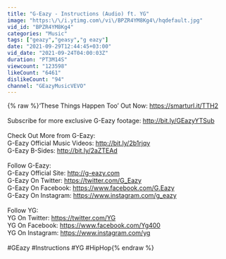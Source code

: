 ```yaml
---
title: "G-Eazy - Instructions (Audio) ft. YG"
image: "https:\/\/i.ytimg.com\/vi\/BPZR4YM8Kg4\/hqdefault.jpg"
vid_id: "BPZR4YM8Kg4"
categories: "Music"
tags: ["geazy","geasy","g eazy"]
date: "2021-09-29T12:44:45+03:00"
vid_date: "2021-09-24T04:00:03Z"
duration: "PT3M14S"
viewcount: "123598"
likeCount: "6461"
dislikeCount: "94"
channel: "GEazyMusicVEVO"
---
```

{% raw %}‘These Things Happen Too’ Out Now: <a rel="nofollow" target="blank" href="https://smarturl.it/TTH2">https://smarturl.it/TTH2</a><br /><br />Subscribe for more exclusive G-Eazy footage: <a rel="nofollow" target="blank" href="http://bit.ly/GEazyYTSub">http://bit.ly/GEazyYTSub</a> <br /><br />Check Out More from G-Eazy: <br />G-Eazy Official Music Videos: <a rel="nofollow" target="blank" href="http://bit.ly/2b1rjqy">http://bit.ly/2b1rjqy</a> <br />G-Eazy B-Sides: <a rel="nofollow" target="blank" href="http://bit.ly/2aZTEAd">http://bit.ly/2aZTEAd</a> <br /><br />Follow G-Eazy: <br />G-Eazy Official Site: <a rel="nofollow" target="blank" href="http://g-eazy.com">http://g-eazy.com</a> <br />G-Eazy On Twitter: <a rel="nofollow" target="blank" href="https://twitter.com/G_Eazy">https://twitter.com/G_Eazy</a> <br />G-Eazy On Facebook: <a rel="nofollow" target="blank" href="https://www.facebook.com/G.Eazy">https://www.facebook.com/G.Eazy</a> <br />G-Eazy On Instagram: <a rel="nofollow" target="blank" href="https://www.instagram.com/g_eazy">https://www.instagram.com/g_eazy</a> <br /><br />Follow YG:<br />YG On Twitter: <a rel="nofollow" target="blank" href="https://twitter.com/YG">https://twitter.com/YG</a><br />YG On Facebook: <a rel="nofollow" target="blank" href="https://www.facebook.com/Yg400">https://www.facebook.com/Yg400</a><br />YG On Instagram: <a rel="nofollow" target="blank" href="https://www.instagram.com/yg">https://www.instagram.com/yg</a><br /><br />#GEazy #Instructions #YG #HipHop{% endraw %}
